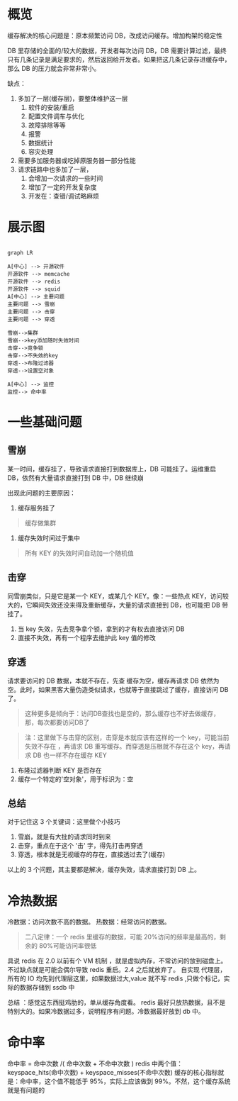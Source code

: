 # 概览

缓存解决的核心问题是：原本频繁访问 DB，改成访问缓存。增加构架的稳定性

DB 里存储的全面的/较大的数据，开发者每次访问 DB，DB 需要计算过滤，最终只有几条记录是满足要求的，然后返回给开发者。如果把这几条记录存进缓存中，那么 DB 的压力就会非常非常小。

缺点：

1. 多加了一层(缓存层)，要整体维护这一层
   1. 软件的安装/重启
   2. 配置文件调车与优化
   3. 故障排除等等
   4. 报警
   5. 数据统计
   6. 容灾处理
2. 需要多加服务器或吃掉原服务器一部分性能
3. 请求链路中也多加了一层，
   1. 会增加一次请求的一些时间
   2. 增加了一定的开发复杂度
   3. 开发在：查错/调试略麻烦

# 展示图

```mermaid

graph LR

A[中心] --> 开源软件
开源软件 --> memcache
开源软件 --> redis
开源软件 --> squid
A[中心] --> 主要问题
主要问题 --> 雪崩
主要问题 --> 击穿
主要问题 --> 穿透

雪崩-->集群
雪崩-->key添加随时失效时间
击穿-->竞争锁
击穿-->不失效的key
穿透-->布隆过滤器
穿透-->设置空对象

A[中心] --> 监控
监控--> 命中率

```

# 一些基础问题

## 雪崩

某一时间，缓存挂了，导致请求直接打到数据库上，DB 可能挂了。运维重启 DB，依然有大量请求直接打到 DB 中，DB 继续崩

出现此问题的主要原因：

1. 缓存服务挂了
> 缓存做集群

1. 缓存失效时间过于集中
> 所有 KEY 的失效时间自动加一个随机值

## 击穿

同雪崩类似，只是它是某一个 KEY，或某几个 KEY。像：一些热点 KEY，访问较大的，它瞬间失效还没来得及重新缓存，大量的请求直接到 DB，也可能把 DB 带挂了。

1. 当 key 失效，先去竞争拿个锁，拿到的才有权去直接访问 DB
2. 直接不失效，再有一个程序去维护此 key 值的修改

## 穿透

请求要访问的 DB 数据，本就不存在，先查 缓存为空，缓存再请求 DB 依然为空。此时，如果黑客大量伪造类似请求，也就等于直接跳过了缓存，直接访问 DB 了。
>这种更多是倾向于：访问DB查找也是空的，那么缓存也不好去做缓存，那，每次都要访问DB了

> 注：这里做下与击穿的区别，击穿是本就应该有这样的一个 key，可能当前失效不存在 ，再请求 DB 重写缓存。而穿透是压根就不存在这个 key，再请求 DB 也一样不存在缓存 KEY

1. 布隆过滤器判断 KEY 是否存在
2. 缓存一个特定的'空对象'，用于标识为：空

## 总结

对于记住这 3 个关键词：这里做个小技巧

1. 雪崩，就是有大批的请求同时到来
2. 击穿，重点在于这个 '击' 字，得先打击再穿透
3. 穿透，根本就是无视缓存的存在，直接透过去了\(缓存\)

以上的 3 个问题，其主要都是解决，缓存失效，请求直接打到 DB 上。

# 冷热数据

冷数据：访问次数不高的数据。
热数据：经常访问的数据。

> 二八定律：一个 redis 里缓存的数据，可能 20%访问的频率是最高的，剩余的 80%可能访问率很低

具说 redis 在 2.0 以前有个 VM 机制 ，就是虚拟内存，不常访问的放到磁盘上。不过缺点就是可能会偶尔导致 redis 重启。2.4 之后就放弃了。
自实现 代理层，所有的 IO 均先到代理层这里，如果数据过大,value 就不写 redis ,只做个标记，实际的数据存储到 ssdb 中

总结 ：感觉这东西挺鸡肋的，单从缓存角度看。 redis 最好只放热数据，且不是特别大的。如果冷数据过多，说明程序有问题。冷数据最好放到 db 中。

# 命中率

命中率 = 命中次数 /\( 命中次数 + 不命中次数 )
redis 中两个值： keyspace_hits(命中次数) + keyspace_misses(不命中次数)
缓存的核心指标就是：命中率，这个值不能低于 95%，实际上应该做到 99%。不然，这个缓存系统就是有问题的
